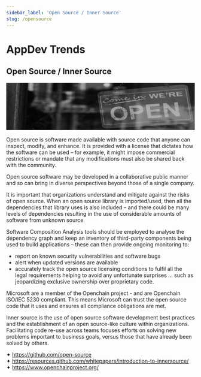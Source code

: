 ```yaml
---
sidebar_label: 'Open Source / Inner Source'
slug: /opensource
---
```


# AppDev Trends

## Open Source / Inner Source

![](images/09-opensource.png)

Open source is software made available with source code that anyone can inspect, modify, and enhance. It is provided with a license that dictates how the software can be used – for example, it might impose commercial restrictions or mandate that any modifications must also be shared back with the community.

Open source software may be developed in a collaborative public manner and so can bring in diverse perspectives beyond those of a single company.

It is important that organizations understand and mitigate against the risks of open source. When an open source library is imported/used, then all the dependencies that library uses is also included – and there could be many levels of dependencies resulting in the use of considerable amounts of software from unknown source.   

Software Composition Analysis tools should be employed to analyse the dependency graph and keep an inventory of third-party components being used to build applications – these can then provide ongoing monitoring to:

- report on known security vulnerabilities and software bugs
- alert when updated versions are available
- accurately track the open source licensing conditions to fulfil all the legal requirements helping to avoid any unfortunate surprises … such as jeopardizing exclusive ownership over proprietary code.

Microsoft are a member of the Openchain project - and are Openchain ISO/IEC 5230 compliant. This means Microsoft can trust the open source code that it uses and ensures all compliance obligations are met.

Inner source is the use of open source software development best practices and the establishment of an open source-like culture within organizations. Facilitating code re-use across teams focuses efforts on solving new problems important to business goals, versus those that have already been solved by others.

&#x2726; <https://github.com/open-source>  
&#x2726; <https://resources.github.com/whitepapers/introduction-to-innersource/>  
&#x2726; <https://www.openchainproject.org/>  
